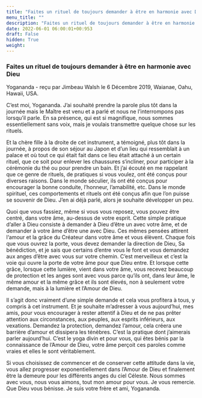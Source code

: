 ```yaml
---
title: "Faites un rituel de toujours demander à être en harmonie avec Dieu"
menu_title: ""
description: "Faites un rituel de toujours demander à être en harmonie avec Dieu"
date: 2022-06-01 06:00:01+00:953
draft: False
hidden: True
weight:
---
```

### Faites un rituel de toujours demander à être en harmonie avec Dieu

Yogananda - reçu par Jimbeau Walsh le 6 Décembre 2019, Waianae, Oahu, Hawaii, USA.

C’est moi, Yogananda. J’ai souhaité prendre la parole plus tôt dans la journée mais le Maître est venu et a parlé et nous ne l’interrompons pas lorsqu’il parle. En sa présence, qui est si magnifique, nous sommes essentiellement sans voix, mais je voulais transmettre quelque chose sur les rituels.

Et la chère fille à la droite de cet instrument, a témoigné, plus tôt dans la journée, à propos de son séjour au Japon et d’un lieu qui ressemblait à un palace et où tout ce qui était fait dans ce lieu était attaché à un certain rituel, que ce soit pour enlever les chaussures s‘incliner, pour participer à la cérémonie du thé ou pour prendre un bain. Et j’ai écouté en me rappelant que ce genre de rituels, de pratiques si vous voulez, ont été conçus pour diverses raisons. Dans le monde séculier, ils ont été conçus pour encourager la bonne conduite, l’honneur, l’amabilité, etc. Dans le monde spirituel, ces comportements et rituels ont été conçus afin que l’on puisse se souvenir de Dieu. J’en ai déjà parlé, alors je souhaite développer un peu.

Quoi que vous fassiez, même si vous vous reposez, vous pouvez être centré, dans votre âme, au-dessus de votre esprit. Cette simple pratique d’aller à Dieu consiste à demander à Dieu d’être un avec votre âme, et de demander à votre âme d’être une avec Dieu. Ces mêmes pensées attirent l‘amour et la grâce du Créateur dans votre âme et vous élèvent. Chaque fois que vous ouvrez la porte, vous devez demander la direction de Dieu, Sa bénédiction, et je sais que certains d’entre vous le font et vous demandez aux anges d’être avec vous sur votre chemin. C’est merveilleux et c’est la voie qui ouvre la porte de votre âme pour que Dieu entre. Et lorsque cette grâce, lorsque cette lumière, vient dans votre âme, vous recevez beaucoup de protection et les anges sont avec vous parce qu’ils ont, dans leur âme, le même amour et la même grâce et ils sont élevés, non à seulement votre demande, mais à la lumière et l’Amour de Dieu.

Il s’agit donc vraiment d’une simple demande et cela vous profitera à tous, y compris à cet instrument. Et je souhaite m’adresser à vous aujourd’hui, mes amis, pour vous encourager à rester attentif à Dieu et de ne pas prêter attention aux circonstances, aux peuples, aux esprits inférieurs, aux vexations. Demandez la protection, demandez l’amour, cela créera une barrière d’amour et dissipera les ténèbres. C’est la pratique dont j’aimerais parler aujourd’hui. C’est le yoga divin et pour vous, qui êtes bénis par la connaissance de l’Amour de Dieu, votre âme perçoit ces paroles comme vraies et elles le sont véritablement.

Si vous choisissez de commencer et de conserver cette attitude dans la vie, vous allez progresser exponentiellement dans l’Amour de Dieu et finalement être la demeure pour les différents anges du ciel Céleste. Nous sommes avec vous, nous vous aimons, tout mon amour pour vous. Je vous remercie. Que Dieu vous bénisse. Je suis votre frère et ami, Yogananda.
